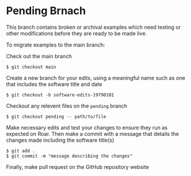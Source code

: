 # Pending Brnach

This branch contains broken or archival examples which need testing or other modifications before they are ready to be made live.

To migrate examples to the main branch:

Check out the main branch

	$ git checkout main

Create a new branch for your edits, using a meaningful name such as one that includes the software title and date

	$ git checkout -b software-edits-19790101

Checkout any relevent files on the `pending` branch

	$ git checkout pending -- path/to/file

Make necessary edits and test your changes to ensure they run as expected on Roar. Then make a commit with a message that details the changes made including the software title(s)

	$ git add .
	$ git commit -m "message describing the changes"

Finally, make pull request on the GitHub repository website
